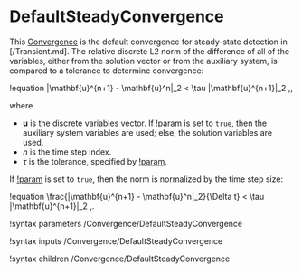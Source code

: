 # DefaultSteadyConvergence

This [Convergence](Convergence/index.md) is the default convergence for steady-state
detection in [/Transient.md]. The relative discrete L2 norm of the difference of all of the variables, either
from the solution vector or from the auxiliary system, is compared to a tolerance
to determine convergence:

!equation
\|\mathbf{u}^{n+1} - \mathbf{u}^n\|_2 < \tau \|\mathbf{u}^{n+1}\|_2 \,,

where

- $\mathbf{u}$ is the discrete variables vector. If [!param](/Convergence/DefaultSteadyConvergence/check_aux) is set to `true`, then the auxiliary system variables are used; else, the solution variables are used.
- $n$ is the time step index.
- $\tau$ is the tolerance, specified by [!param](/Convergence/DefaultSteadyConvergence/steady_state_tolerance).

If [!param](/Convergence/DefaultSteadyConvergence/normalize_solution_diff_norm_by_dt) is set to `true`, then the norm is normalized by the time step size:

!equation
\frac{\|\mathbf{u}^{n+1} - \mathbf{u}^n\|_2}{\Delta t} < \tau \|\mathbf{u}^{n+1}\|_2 \,.

!syntax parameters /Convergence/DefaultSteadyConvergence

!syntax inputs /Convergence/DefaultSteadyConvergence

!syntax children /Convergence/DefaultSteadyConvergence
